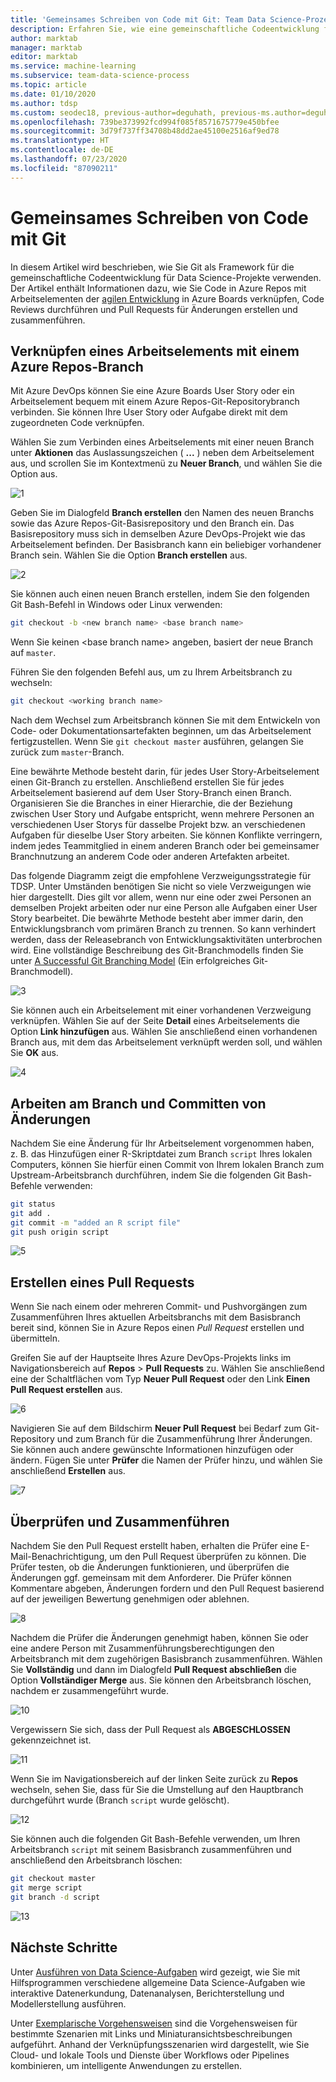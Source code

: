 ```yaml
---
title: 'Gemeinsames Schreiben von Code mit Git: Team Data Science-Prozess'
description: Erfahren Sie, wie eine gemeinschaftliche Codeentwicklung für Data Science-Projekte mithilfe von Git mit Agile-Planung umgesetzt wird.
author: marktab
manager: marktab
editor: marktab
ms.service: machine-learning
ms.subservice: team-data-science-process
ms.topic: article
ms.date: 01/10/2020
ms.author: tdsp
ms.custom: seodec18, previous-author=deguhath, previous-ms.author=deguhath
ms.openlocfilehash: 739be373992fcd994f085f8571675779e450bfee
ms.sourcegitcommit: 3d79f737ff34708b48dd2ae45100e2516af9ed78
ms.translationtype: HT
ms.contentlocale: de-DE
ms.lasthandoff: 07/23/2020
ms.locfileid: "87090211"
---
```

# <a name="collaborative-coding-with-git"></a>Gemeinsames Schreiben von Code mit Git

In diesem Artikel wird beschrieben, wie Sie Git als Framework für die gemeinschaftliche Codeentwicklung für Data Science-Projekte verwenden. Der Artikel enthält Informationen dazu, wie Sie Code in Azure Repos mit Arbeitselementen der [agilen Entwicklung](agile-development.md) in Azure Boards verknüpfen, Code Reviews durchführen und Pull Requests für Änderungen erstellen und zusammenführen.

## <a name="link-a-work-item-to-an-azure-repos-branch"></a><a name='Linkaworkitemwithagitbranch-1'></a>Verknüpfen eines Arbeitselements mit einem Azure Repos-Branch 

Mit Azure DevOps können Sie eine Azure Boards User Story oder ein Arbeitselement bequem mit einem Azure Repos-Git-Repositorybranch verbinden. Sie können Ihre User Story oder Aufgabe direkt mit dem zugeordneten Code verknüpfen. 

Wählen Sie zum Verbinden eines Arbeitselements mit einer neuen Branch unter **Aktionen** das Auslassungszeichen ( **...** ) neben dem Arbeitselement aus, und scrollen Sie im Kontextmenü zu **Neuer Branch**, und wählen Sie die Option aus.  

![1](./media/collaborative-coding-with-git/1-sprint-board-view.png)

Geben Sie im Dialogfeld **Branch erstellen** den Namen des neuen Branchs sowie das Azure Repos-Git-Basisrepository und den Branch ein. Das Basisrepository muss sich in demselben Azure DevOps-Projekt wie das Arbeitselement befinden. Der Basisbranch kann ein beliebiger vorhandener Branch sein. Wählen Sie die Option **Branch erstellen** aus. 

![2](./media/collaborative-coding-with-git/2-create-a-branch.png)

Sie können auch einen neuen Branch erstellen, indem Sie den folgenden Git Bash-Befehl in Windows oder Linux verwenden:

```bash
git checkout -b <new branch name> <base branch name>

```
Wenn Sie keinen \<base branch name> angeben, basiert der neue Branch auf `master`. 

Führen Sie den folgenden Befehl aus, um zu Ihrem Arbeitsbranch zu wechseln: 

```bash
git checkout <working branch name>
```

Nach dem Wechsel zum Arbeitsbranch können Sie mit dem Entwickeln von Code- oder Dokumentationsartefakten beginnen, um das Arbeitselement fertigzustellen. Wenn Sie `git checkout master` ausführen, gelangen Sie zurück zum `master`-Branch.

Eine bewährte Methode besteht darin, für jedes User Story-Arbeitselement einen Git-Branch zu erstellen. Anschließend erstellen Sie für jedes Arbeitselement basierend auf dem User Story-Branch einen Branch. Organisieren Sie die Branches in einer Hierarchie, die der Beziehung zwischen User Story und Aufgabe entspricht, wenn mehrere Personen an verschiedenen User Storys für dasselbe Projekt bzw. an verschiedenen Aufgaben für dieselbe User Story arbeiten. Sie können Konflikte verringern, indem jedes Teammitglied in einem anderen Branch oder bei gemeinsamer Branchnutzung an anderem Code oder anderen Artefakten arbeitet. 

Das folgende Diagramm zeigt die empfohlene Verzweigungsstrategie für TDSP. Unter Umständen benötigen Sie nicht so viele Verzweigungen wie hier dargestellt. Dies gilt vor allem, wenn nur eine oder zwei Personen an demselben Projekt arbeiten oder nur eine Person alle Aufgaben einer User Story bearbeitet. Die bewährte Methode besteht aber immer darin, den Entwicklungsbranch vom primären Branch zu trennen. So kann verhindert werden, dass der Releasebranch von Entwicklungsaktivitäten unterbrochen wird. Eine vollständige Beschreibung des Git-Branchmodells finden Sie unter [A Successful Git Branching Model](https://nvie.com/posts/a-successful-git-branching-model/) (Ein erfolgreiches Git-Branchmodell).

![3](./media/collaborative-coding-with-git/3-git-branches.png)

Sie können auch ein Arbeitselement mit einer vorhandenen Verzweigung verknüpfen. Wählen Sie auf der Seite **Detail** eines Arbeitselements die Option **Link hinzufügen** aus. Wählen Sie anschließend einen vorhandenen Branch aus, mit dem das Arbeitselement verknüpft werden soll, und wählen Sie **OK** aus. 

![4](./media/collaborative-coding-with-git/4-link-to-an-existing-branch.png)

## <a name="work-on-the-branch-and-commit-changes"></a><a name='WorkonaBranchandCommittheChanges-2'></a>Arbeiten am Branch und Committen von Änderungen 

Nachdem Sie eine Änderung für Ihr Arbeitselement vorgenommen haben, z. B. das Hinzufügen einer R-Skriptdatei zum Branch `script` Ihres lokalen Computers, können Sie hierfür einen Commit von Ihrem lokalen Branch zum Upstream-Arbeitsbranch durchführen, indem Sie die folgenden Git Bash-Befehle verwenden:

```bash
git status
git add .
git commit -m "added an R script file"
git push origin script
```

![5](./media/collaborative-coding-with-git/5-sprint-push-to-branch.png)

## <a name="create-a-pull-request"></a><a name='CreateapullrequestonVSTS-3'></a>Erstellen eines Pull Requests

Wenn Sie nach einem oder mehreren Commit- und Pushvorgängen zum Zusammenführen Ihres aktuellen Arbeitsbranchs mit dem Basisbranch bereit sind, können Sie in Azure Repos einen *Pull Request* erstellen und übermitteln. 

Greifen Sie auf der Hauptseite Ihres Azure DevOps-Projekts links im Navigationsbereich auf **Repos** > **Pull Requests** zu. Wählen Sie anschließend eine der Schaltflächen vom Typ **Neuer Pull Request** oder den Link **Einen Pull Request erstellen** aus.

![6](./media/collaborative-coding-with-git/6-spring-create-pull-request.png)

Navigieren Sie auf dem Bildschirm **Neuer Pull Request** bei Bedarf zum Git-Repository und zum Branch für die Zusammenführung Ihrer Änderungen. Sie können auch andere gewünschte Informationen hinzufügen oder ändern. Fügen Sie unter **Prüfer** die Namen der Prüfer hinzu, und wählen Sie anschließend **Erstellen** aus. 

![7](./media/collaborative-coding-with-git/7-spring-send-pull-request.png)

## <a name="review-and-merge"></a><a name='ReviewandMerge-4'></a>Überprüfen und Zusammenführen

Nachdem Sie den Pull Request erstellt haben, erhalten die Prüfer eine E-Mail-Benachrichtigung, um den Pull Request überprüfen zu können. Die Prüfer testen, ob die Änderungen funktionieren, und überprüfen die Änderungen ggf. gemeinsam mit dem Anforderer. Die Prüfer können Kommentare abgeben, Änderungen fordern und den Pull Request basierend auf der jeweiligen Bewertung genehmigen oder ablehnen. 

![8](./media/collaborative-coding-with-git/8-add_comments.png)

Nachdem die Prüfer die Änderungen genehmigt haben, können Sie oder eine andere Person mit Zusammenführungsberechtigungen den Arbeitsbranch mit dem zugehörigen Basisbranch zusammenführen. Wählen Sie **Vollständig** und dann im Dialogfeld **Pull Request abschließen** die Option **Vollständiger Merge** aus. Sie können den Arbeitsbranch löschen, nachdem er zusammengeführt wurde. 

![10](./media/collaborative-coding-with-git/10-spring-complete-pullrequest.png)

Vergewissern Sie sich, dass der Pull Request als **ABGESCHLOSSEN** gekennzeichnet ist. 

![11](./media/collaborative-coding-with-git/11-spring-merge-pullrequest.png)

Wenn Sie im Navigationsbereich auf der linken Seite zurück zu **Repos** wechseln, sehen Sie, dass für Sie die Umstellung auf den Hauptbranch durchgeführt wurde (Branch `script` wurde gelöscht).

![12](./media/collaborative-coding-with-git/12-spring-branch-deleted.png)

Sie können auch die folgenden Git Bash-Befehle verwenden, um Ihren Arbeitsbranch `script` mit seinem Basisbranch zusammenführen und anschließend den Arbeitsbranch löschen:

```bash
git checkout master
git merge script
git branch -d script
```

![13](./media/collaborative-coding-with-git/13-spring-branch-deleted-commandline.png)

## <a name="next-steps"></a>Nächste Schritte

Unter [Ausführen von Data Science-Aufgaben](execute-data-science-tasks.md) wird gezeigt, wie Sie mit Hilfsprogrammen verschiedene allgemeine Data Science-Aufgaben wie interaktive Datenerkundung, Datenanalysen, Berichterstellung und Modellerstellung ausführen.

Unter [Exemplarische Vorgehensweisen](walkthroughs.md) sind die Vorgehensweisen für bestimmte Szenarien mit Links und Miniaturansichtsbeschreibungen aufgeführt. Anhand der Verknüpfungsszenarien wird dargestellt, wie Sie Cloud- und lokale Tools und Dienste über Workflows oder Pipelines kombinieren, um intelligente Anwendungen zu erstellen. 

